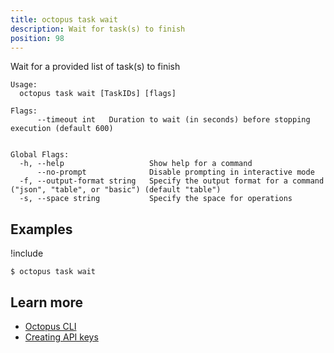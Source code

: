 ```yaml
---
title: octopus task wait
description: Wait for task(s) to finish
position: 98
---
```


Wait for a provided list of task(s) to finish


```text
Usage:
  octopus task wait [TaskIDs] [flags]

Flags:
      --timeout int   Duration to wait (in seconds) before stopping execution (default 600)


Global Flags:
  -h, --help                   Show help for a command
      --no-prompt              Disable prompting in interactive mode
  -f, --output-format string   Specify the output format for a command ("json", "table", or "basic") (default "table")
  -s, --space string           Specify the space for operations

```

## Examples

!include <samples-instance>


```text
$ octopus task wait

```

## Learn more

- [Octopus CLI](/docs/octopus-rest-api/cli/index.md)
- [Creating API keys](/docs/octopus-rest-api/how-to-create-an-api-key.md)